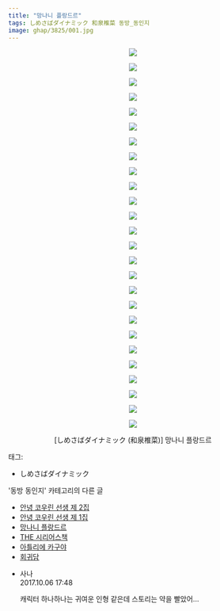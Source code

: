 ```yaml
---
title: "망나니 플랑드르"
tags: しめさばダイナミック 和泉椎菜 동방_동인지
image: ghap/3825/001.jpg
---
```

<div class="article">
<p style="text-align: center; clear: none; float: none;"><img src="{{ site.nasurl }}/ghap/3825/001.jpg"/></p>
<p style="text-align: center; clear: none; float: none;"><img src="{{ site.nasurl }}/ghap/3825/002.jpg"/></p>
<p style="text-align: center; clear: none; float: none;"><img src="{{ site.nasurl }}/ghap/3825/003.jpg"/></p>
<p style="text-align: center; clear: none; float: none;"><img src="{{ site.nasurl }}/ghap/3825/004.jpg"/></p>
<p style="text-align: center; clear: none; float: none;"><img src="{{ site.nasurl }}/ghap/3825/005.jpg"/></p>
<p style="text-align: center; clear: none; float: none;"><img src="{{ site.nasurl }}/ghap/3825/006.jpg"/></p>
<p style="text-align: center; clear: none; float: none;"><img src="{{ site.nasurl }}/ghap/3825/007.jpg"/></p>
<p style="text-align: center; clear: none; float: none;"><img src="{{ site.nasurl }}/ghap/3825/008.jpg"/></p>
<p style="text-align: center; clear: none; float: none;"><img src="{{ site.nasurl }}/ghap/3825/009.jpg"/></p>
<p style="text-align: center; clear: none; float: none;"><img src="{{ site.nasurl }}/ghap/3825/010.jpg"/></p>
<p style="text-align: center; clear: none; float: none;"><img src="{{ site.nasurl }}/ghap/3825/011.jpg"/></p>
<p style="text-align: center; clear: none; float: none;"><img src="{{ site.nasurl }}/ghap/3825/012.jpg"/></p>
<p style="text-align: center; clear: none; float: none;"><img src="{{ site.nasurl }}/ghap/3825/013.jpg"/></p>
<p style="text-align: center; clear: none; float: none;"><img src="{{ site.nasurl }}/ghap/3825/014.jpg"/></p>
<p style="text-align: center; clear: none; float: none;"><img src="{{ site.nasurl }}/ghap/3825/015.jpg"/></p>
<p style="text-align: center; clear: none; float: none;"><img src="{{ site.nasurl }}/ghap/3825/016.jpg"/></p>
<p style="text-align: center; clear: none; float: none;"><img src="{{ site.nasurl }}/ghap/3825/017.jpg"/></p>
<p style="text-align: center; clear: none; float: none;"><img src="{{ site.nasurl }}/ghap/3825/018.jpg"/></p>
<p style="text-align: center; clear: none; float: none;"><img src="{{ site.nasurl }}/ghap/3825/019.jpg"/></p>
<p style="text-align: center; clear: none; float: none;"><img src="{{ site.nasurl }}/ghap/3825/020.jpg"/></p>
<p style="text-align: center; clear: none; float: none;"><img src="{{ site.nasurl }}/ghap/3825/021.jpg"/></p>
<p style="text-align: center; clear: none; float: none;"><img src="{{ site.nasurl }}/ghap/3825/022.jpg"/></p>
<p style="text-align: center; clear: none; float: none;"><img src="{{ site.nasurl }}/ghap/3825/023.jpg"/></p>
<p style="text-align: center; clear: none; float: none;"><img src="{{ site.nasurl }}/ghap/3825/024.jpg"/></p>
<p style="text-align: center; clear: none; float: none;"><img src="{{ site.nasurl }}/ghap/3825/025.jpg"/></p>
<p style="text-align: center; clear: none; float: none;"><img src="{{ site.nasurl }}/ghap/3825/026.jpg"/></p>
<p style="text-align: center; clear: none; float: none;">[しめさばダイナミック (和泉椎菜)] 망나니 플랑드르</p>
</div><div class="tagTrail">
<p>태그: </p>
<ul>
<li>しめさばダイナミック</li>
</ul>
</div><div class="another">
<p>'동방 동인지' 카테고리의 다른 글</p>
<ul>
<li><a href="/2017-10-06-ghap_3827">안녕 코우린 선생 제 2집</a></li>
<li><a href="/2017-10-06-ghap_3826">안녕 코우린 선생 제 1집</a></li>
<li><a href="/2017-10-06-ghap_3825">망나니 플랑드르</a></li>
<li><a href="/2017-10-06-ghap_3824">THE 시리어스책</a></li>
<li><a href="/2017-10-06-ghap_3823">아틀리에 카구야</a></li>
<li><a href="/2017-10-06-ghap_3822">회귀담</a></li>
</ul>
</div><div class="cb_module cb_fluid">
<div class="cb_wrt cb_profile">
<div class="comment">
<ul>
<li class="cb_thumb_off" id="comment15098358">
<div class="cb_comment_area">
<div class="cb_info_area">
<div class="cb_section">
<span class="cb_nick_name">사나</span>
</div>
<div class="cb_section">
<span class="cb_date">2017.10.06 17:48 </span>
</div>
</div>
<div class="cb_dsc_comment">
<p class="cb_dsc">
											캐릭터 하나하나는 귀여운 인형 같은데 스토리는 약을 빨았어...
										</p>
</div>
</div></li>
</ul>
</div>
</div><!-- commentList close -->
</div>